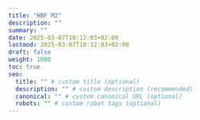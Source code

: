 ```yaml
---
title: "HBF M2"
description: ""
summary: ""
date: 2025-03-07T10:12:03+02:00
lastmod: 2025-03-07T10:12:03+02:00
draft: false
weight: 1000
toc: true
seo:
  title: "" # custom title (optional)
  description: "" # custom description (recommended)
  canonical: "" # custom canonical URL (optional)
  robots: "" # custom robot tags (optional)
---
```

